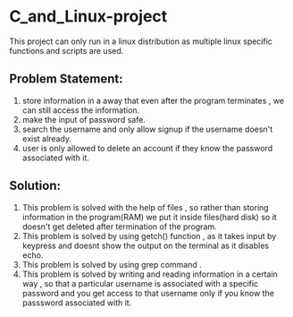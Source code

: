 # C_and_Linux-project
This project can only run in a linux distribution as multiple linux specific functions and scripts are used.

## Problem Statement:
1. store information in a away that even after the program terminates , we can still access the information.
2. make the input of password safe.
3. search the username and only allow signup if the username doesn't exist already.
4. user is only allowed to delete an account if they know the password associated with it.

## Solution:
1. This problem is solved with the help of files , so rather than storing information in the program(RAM) we put it inside files(hard disk) so it doesn't get deleted after termination of the program.
2. This problem is solved by using getch() function , as it takes input by keypress and doesnt show the output on the terminal as it disables echo.
3. This problem is solved by using grep command .
4. This problem is solved by writing and reading information in a certain way , so that a particular username is associated with a specific password and you get access to that username only if you know the passsword associated with it. 
